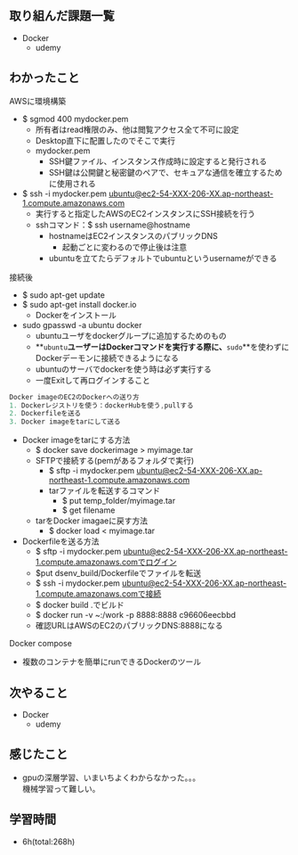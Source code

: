 ## 取り組んだ課題一覧
- Docker
    - udemy

## わかったこと
AWSに環境構築
- $ sgmod 400 mydocker.pem
    - 所有者はread権限のみ、他は閲覧アクセス全て不可に設定
    - Desktop直下に配置したのでそこで実行
    - mydocker.pem
        - SSH鍵ファイル、インスタンス作成時に設定すると発行される
        - SSH鍵は公開鍵と秘密鍵のペアで、セキュアな通信を確立するために使用される
- $ ssh -i mydocker.pem ubuntu@ec2-54-XXX-206-XX.ap-northeast-1.compute.amazonaws.com
    - 実行すると指定したAWSのEC2インスタンスにSSH接続を行う
    - sshコマンド：$ ssh username@hostname
        - hostnameはEC2インスタンスのパブリックDNS
            - 起動ごとに変わるので停止後は注意
        - ubuntuを立てたらデフォルトでubuntuというusernameができる

接続後
- $ sudo apt-get update
- $ sudo apt-get install docker.io
    - Dockerをインストール
- sudo gpasswd -a ubuntu docker
    - ubuntuユーザをdockerグループに追加するためのもの
    - **`ubuntu`**ユーザーはDockerコマンドを実行する際に、**`sudo`**を使わずにDockerデーモンに接続できるようになる
    - ubuntuのサーバでdockerを使う時は必ず実行する
    - 一度Exitして再ログインすること

```jsx
Docker imageのEC2のDockerへの送り方
1. Dockerレジストリを使う：dockerHubを使う,pullする
2. Dockerfileを送る
3. Docker imageをtarにして送る
```

- Docker imageをtarにする方法
    - $ docker save dockerimage > myimage.tar
    - SFTPで接続する(pemがあるフォルダで実行)
        - $ sftp -i mydocker.pem ubuntu@ec2-54-XXX-206-XX.ap-northeast-1.compute.amazonaws.com
        - tarファイルを転送するコマンド
            - $ put temp_folder/myimage.tar
            - $ get filename
    - tarをDocker imagaeに戻す方法
        - $ docker load < myimage.tar
- Dockerfileを送る方法
    - $ sftp -i mydocker.pem ubuntu@ec2-54-XXX-206-XX.ap-northeast-1.compute.amazonaws.comでログイン
    - $put dsenv_build/Dockerfileでファイルを転送
    - $ ssh -i mydocker.pem ubuntu@ec2-54-XXX-206-XX.ap-northeast-1.compute.amazonaws.comで接続
    - $ docker build .でビルド
    - $ docker run -v ~:/work -p 8888:8888 c96606eecbbd
    - 確認URLはAWSのEC2のパブリックDNS:8888になる

Docker compose
- 複数のコンテナを簡単にrunできるDockerのツール
 
## 次やること
- Docker
    - udemy

## 感じたこと
- gpuの深層学習、いまいちよくわからなかった。。。  
  機械学習って難しい。

## 学習時間
- 6h(total:268h)
